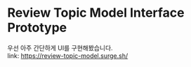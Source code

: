 # Review Topic Model Interface Prototype
우선 아주 간단하게 UI를 구현해봤습니다. <br/>
link: https://review-topic-model.surge.sh/
